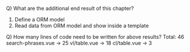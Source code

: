 Q) What are the additional end result of this chapter?

1. Define a ORM model
2. Read data from ORM model and show inside a template

Q) How many lines of code need to be written for above results?
Total: 46
search-phrases.vue -> 25
vl/table.vue -> 18
cl/table.vue -> 3
